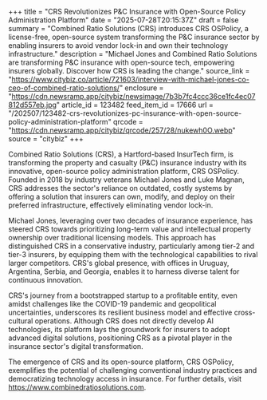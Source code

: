 +++
title = "CRS Revolutionizes P&C Insurance with Open-Source Policy Administration Platform"
date = "2025-07-28T20:15:37Z"
draft = false
summary = "Combined Ratio Solutions (CRS) introduces CRS OSPolicy, a license-free, open-source system transforming the P&C insurance sector by enabling insurers to avoid vendor lock-in and own their technology infrastructure."
description = "Michael Jones and Combined Ratio Solutions are transforming P&C insurance with open-source tech, empowering insurers globally. Discover how CRS is leading the change."
source_link = "https://www.citybiz.co/article/721603/interview-with-michael-jones-co-ceo-of-combined-ratio-solutions/"
enclosure = "https://cdn.newsramp.app/citybiz/newsimage/7b3b7fc4ccc36ce1fc4ec07812d557eb.jpg"
article_id = 123482
feed_item_id = 17666
url = "/202507/123482-crs-revolutionizes-pc-insurance-with-open-source-policy-administration-platform"
qrcode = "https://cdn.newsramp.app/citybiz/qrcode/257/28/nukewh0O.webp"
source = "citybiz"
+++

<p>Combined Ratio Solutions (CRS), a Hartford-based InsurTech firm, is transforming the property and casualty (P&C) insurance industry with its innovative, open-source policy administration platform, CRS OSPolicy. Founded in 2018 by industry veterans Michael Jones and Luke Magnan, CRS addresses the sector's reliance on outdated, costly systems by offering a solution that insurers can own, modify, and deploy on their preferred infrastructure, effectively eliminating vendor lock-in.</p><p>Michael Jones, leveraging over two decades of insurance experience, has steered CRS towards prioritizing long-term value and intellectual property ownership over traditional licensing models. This approach has distinguished CRS in a conservative industry, particularly among tier-2 and tier-3 insurers, by equipping them with the technological capabilities to rival larger competitors. CRS's global presence, with offices in Uruguay, Argentina, Serbia, and Georgia, enables it to harness diverse talent for continuous innovation.</p><p>CRS's journey from a bootstrapped startup to a profitable entity, even amidst challenges like the COVID-19 pandemic and geopolitical uncertainties, underscores its resilient business model and effective cross-cultural operations. Although CRS does not directly develop AI technologies, its platform lays the groundwork for insurers to adopt advanced digital solutions, positioning CRS as a pivotal player in the insurance sector's digital transformation.</p><p>The emergence of CRS and its open-source platform, CRS OSPolicy, exemplifies the potential of challenging conventional industry practices and democratizing technology access in insurance. For further details, visit <a href='https://www.combinedratiosolutions.com' rel='nofollow' target='_blank'>https://www.combinedratiosolutions.com</a>.</p>